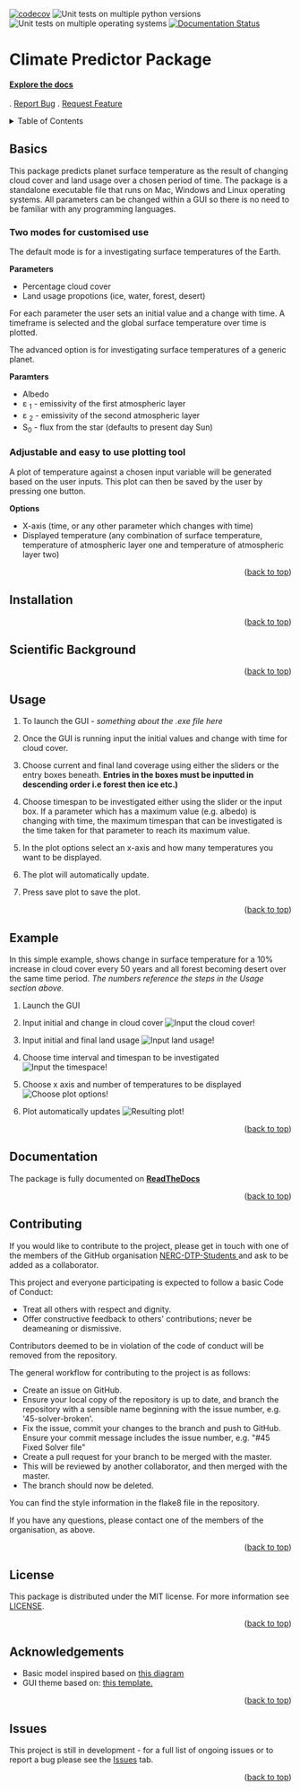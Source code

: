 [![codecov](https://codecov.io/gh/NERC-DTP-Students/climate-predictor/branch/main/graph/badge.svg?token=B7FWJCAPWX)](https://codecov.io/gh/NERC-DTP-Students/climate-predictor)
![Unit tests on multiple python versions](https://github.com/NERC-DTP-Students/climate-predictor/actions/workflows/unit-tests.yml/badge.svg)
![Unit tests on multiple operating systems](https://github.com/NERC-DTP-Students/climate-predictor/actions/workflows/os-tests.yml/badge.svg)
[![Documentation Status](https://readthedocs.org/projects/climate-predictor/badge/?version=latest)](https://climate-predictor.readthedocs.io/en/latest/?badge=latest)




# Climate Predictor Package 
<div id="top"></div>
<p>
      <a href="https://climate-predictor.readthedocs.io/en/latest/"><strong>Explore the docs </strong></a>
    <br/>
    <br/>
      .
      <a href="https://github.com/NERC-DTP-Students/climate-predictor/issues">Report Bug</a>
      .
      <a href="https://github.com/NERC-DTP-Students/climate-predictor/issues">Request Feature</a>
</p>


<!-- TABLE OF CONTENTS alter this when readme is finalised -->
<details>
  <summary>Table of Contents</summary>
  <ol>
    <li><a href="#basics">Basics</a></li>
    <li><a href="#installation">Installation</a></li>
    <li><a href="#scientific-background">Scienitific Background</a></li>
    <li><a href="#usage">Usage</a></li>
    <li><a href="#example">Example</a></li>
    <li><a href="#documentation">Documentation</a></li>
    <li><a href="#contributing">Contributing</a></li> 
    <li><a href="#license">License</a></li>
    <li><a href="#contact">Contact</a></li>
    <li><a href="#acknowledgments">Acknowledgments</a></li>
    <li><a href="#issues">Issues</a></li>
  </ol>
</details>

## **Basics**

This package predicts planet surface temperature as the result of changing cloud cover and land usage over a chosen period of time. The package is a standalone executable file that runs on Mac, Windows and Linux operating systems. All parameters can be changed within a GUI so there is no need to be familiar with any programming languages.

### **Two modes for customised use**
The default mode is for a investigating surface temperatures of the Earth. 

**Parameters**

+ Percentage cloud cover
+ Land usage propotions (ice, water, forest, desert)  

For each parameter the user sets an initial value and a change with time. A timeframe is selected and the global surface temperature over time is plotted.

The advanced option is for investigating surface temperatures of a generic planet.

**Paramters**
+ Albedo
+ &#949; <sub>1</sub> - emissivity of the first atmospheric layer
+ &#949; <sub>2</sub> - emissivity of the second atmospheric layer
+ S<sub>0</sub> - flux from the star (defaults to present day Sun)

### **Adjustable and easy to use plotting tool**
A plot of temperature against a chosen input variable will be generated based on the user inputs. This plot can then be saved by the user by pressing one button. 

**Options**
+ X-axis (time, or any other parameter which changes with time)
+ Displayed temperature (any combination of surface temperature, temperature of atmospheric layer one and temperature of atmospheric layer two)

<p align="right">(<a href="#top">back to top</a>)</p>

## Installation

<p align="right">(<a href="#top">back to top</a>)</p>

## Scientific Background

<p align="right">(<a href="#top">back to top</a>)</p>

## Usage

1. To launch the GUI - _something about the .exe file here_

2. Once the GUI is running input the initial values and change with time for cloud cover.

3. Choose current and final land coverage using either the sliders or the entry boxes beneath. **Entries in the boxes must be inputted in descending order i.e forest then ice etc.)**

4. Choose timespan to be investigated either using the slider or the input box. If a parameter which has a maximum value (e.g. albedo) is changing with time, the maximum timespan that can be investigated is the time taken for that parameter to reach its maximum value.

5. In the plot options select an x-axis and how many temperatures you want to be displayed.

6. The plot will automatically update.

7. Press save plot to save the plot.

<p align="right">(<a href="#top">back to top</a>)</p>

## Example

In this simple example, shows change in surface temperature for a 10% increase in cloud cover every 50 years and all forest becoming desert over the same time period. _The numbers reference the steps in the Usage section above._

1. Launch the GUI

2. Input initial and change in cloud cover
![Input the cloud cover!](examples/set_clouds.png)

3. Input initial and final land usage
![Input land usage!](examples/set_land_use.png)

4. Choose time interval and timespan to be investigated
![Input the timespace!](examples/set_time.png)

5. Choose x axis and number of temperatures to be displayed
![Choose plot options!](examples/set_plot_options.png)

6. Plot automatically updates
![Resulting plot!](examples/graph.png)

<p align="right">(<a href="#top">back to top</a>)</p>

## Documentation
The package is fully documented on <a href="https://climate-predictor.readthedocs.io/en/latest/index.html"><strong>ReadTheDocs</strong></a>

<p align="right">(<a href="#top">back to top</a>)</p>

## Contributing
If you would like to contribute to the project, please get in touch with one of the members of the GitHub organisation <a href="https://github.com/NERC-DTP-Students/people">NERC-DTP-Students </a> and ask to be added as a collaborator.

This project and everyone participating is expected to follow a basic Code of Conduct:
+ Treat all others with respect and dignity.
+ Offer constructive feedback to others' contributions; never be deameaning or dismissive.

Contributors deemed to be in violation of the code of conduct will be removed from the repository.

The general workflow for contributing to the project is as follows:
+ Create an issue on GitHub.
+ Ensure your local copy of the repository is up to date, and branch the repository with a sensible name beginning with the issue number, e.g. '45-solver-broken'.
+ Fix the issue, commit your changes to the branch and push to GitHub. Ensure your commit message includes the issue number, e.g. "#45 Fixed Solver file"
+ Create a pull request for your branch to be merged with the master.
+ This will be reviewed by another collaborator, and then merged with the master.
+ The branch should now be deleted.

You can find the style information in the flake8 file in the repository.

If you have any questions, please contact one of the members of the organisation, as above.

<p align="right">(<a href="#top">back to top</a>)</p>

## License
This package is distributed under the MIT license. For more information see <a href='https://github.com/NERC-DTP-Students/climate-predictor/main/license'>LICENSE</a>.

<p align="right">(<a href="#top">back to top</a>)</p>

## Acknowledgements

+ Basic model inspired based on <a href='https://biocycle.atmos.colostate.edu/shiny/2layer'>this diagram </a>
+ GUI theme based on: <a href='https://github.com/rdbende/Sun-Valley-ttk-theme'> this template.</a>

<p align="right">(<a href="#top">back to top</a>)</p>

## Issues
This project is still in development - for a full list of ongoing issues or to report a bug please see the <a href='https://github.com/NERC-DTP-Students/climate-predictor/issues'>Issues</a> tab.   
  
<p align="right">(<a href="#top">back to top</a>)</p>
